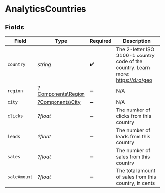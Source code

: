 # AnalyticsCountries


## Fields

| Field                                                                             | Type                                                                              | Required                                                                          | Description                                                                       |
| --------------------------------------------------------------------------------- | --------------------------------------------------------------------------------- | --------------------------------------------------------------------------------- | --------------------------------------------------------------------------------- |
| `country`                                                                         | *string*                                                                          | :heavy_check_mark:                                                                | The 2-letter ISO 3166-1 country code of the country. Learn more: https://d.to/geo |
| `region`                                                                          | [?Components\Region](../../Models/Components/Region.md)                           | :heavy_minus_sign:                                                                | N/A                                                                               |
| `city`                                                                            | [?Components\City](../../Models/Components/City.md)                               | :heavy_minus_sign:                                                                | N/A                                                                               |
| `clicks`                                                                          | *?float*                                                                          | :heavy_minus_sign:                                                                | The number of clicks from this country                                            |
| `leads`                                                                           | *?float*                                                                          | :heavy_minus_sign:                                                                | The number of leads from this country                                             |
| `sales`                                                                           | *?float*                                                                          | :heavy_minus_sign:                                                                | The number of sales from this country                                             |
| `saleAmount`                                                                      | *?float*                                                                          | :heavy_minus_sign:                                                                | The total amount of sales from this country, in cents                             |